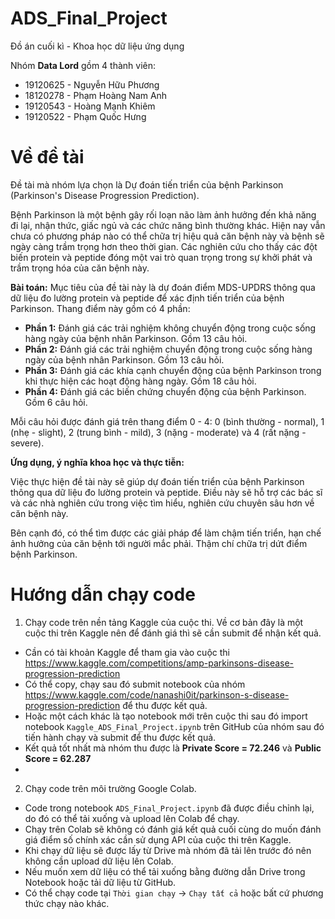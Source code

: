 # **ADS_Final_Project**
Đồ án cuối kì - Khoa học dữ liệu ứng dụng

Nhóm **Data Lord** gồm 4 thành viên:
- 19120625 - Nguyễn Hữu Phương 
- 18120278 - Phạm Hoàng Nam Anh
- 19120543 - Hoàng Mạnh Khiêm
- 19120522 - Phạm Quốc Hưng

# **Về đề tài**
Đề tài mà nhóm lựa chọn là Dự đoán tiến triển của bệnh Parkinson (Parkinson's Disease Progression Prediction).

Bệnh Parkinson là một bệnh gây rối loạn não làm ảnh hưởng đến khả năng đi lại, nhận thức, giấc ngủ và các chức năng bình thường khác. Hiện nay vẫn chưa có phương pháp nào có thể chữa trị hiệu quả căn bệnh này và bệnh sẽ ngày càng trầm trọng hơn theo thời gian. Các nghiên cứu cho thấy các đột biến protein và peptide đóng một vai trò quan trọng trong sự khởi phát và trầm trọng hóa của căn bệnh này.

**Bài toán:** Mục tiêu của đề tài này là dự đoán điểm MDS-UPDRS thông qua dữ liệu đo lường protein và peptide để xác định tiến triển của bệnh Parkinson. Thang điểm này gồm có 4 phần:
- **Phần 1:** Đánh giá các trải nghiệm không chuyển động trong cuộc sống hàng ngày của bệnh nhân Parkinson. Gồm 13 câu hỏi.
- **Phần 2:** Đánh giá các trải nghiệm chuyển động trong cuộc sống hàng ngày của bệnh nhân Parkinson. Gồm 13 câu hỏi.
- **Phần 3:** Đánh giá các khía cạnh chuyển động của bệnh Parkinson trong khi thực hiện các hoạt động hàng ngày. Gồm 18 câu hỏi.
- **Phần 4:** Đánh giá các biến chứng chuyển động của bệnh Parkinson. Gồm 6 câu hỏi.

Mỗi câu hỏi được đánh giá trên thang điểm 0 - 4: 0 (bình thường - normal), 1 (nhẹ - slight), 2 (trung bình - mild), 3 (nặng - moderate) và 4 (rất nặng - severe).

**Ứng dụng, ý nghĩa khoa học và thực tiễn:**

Việc thực hiện đề tài này sẽ giúp dự đoán tiến triển của bệnh Parkinson thông qua dữ liệu đo lường protein và peptide. Điều này sẽ hỗ trợ các bác sĩ và các nhà nghiên cứu trong việc tìm hiểu, nghiên cứu chuyên sâu hơn về căn bệnh này. 

Bên cạnh đó, có thể tìm được các giải pháp để làm chậm tiến triển, hạn chế ảnh hưởng của căn bệnh tới người mắc phải. Thậm chí chữa trị dứt điểm bệnh Parkinson.

# **Hướng dẫn chạy code**
1. Chạy code trên nền tảng Kaggle của cuộc thi.
Về cơ bản đây là một cuộc thi trên Kaggle nên để đánh giá thì sẽ cần submit để nhận kết quả.
- Cần có tài khoản Kaggle để tham gia vào cuộc thi https://www.kaggle.com/competitions/amp-parkinsons-disease-progression-prediction
- Có thể copy, chạy sau đó submit notebook của nhóm https://www.kaggle.com/code/nanashi0it/parkinson-s-disease-progression-prediction để thu được kết quả.
- Hoặc một cách khác là tạo notebook mới trên cuộc thi sau đó import notebook `Kaggle_ADS_Final_Project.ipynb` trên GitHub của nhóm sau đó tiến hành chạy và submit để thu được kết quả.
- Kết quả tốt nhất mà nhóm thu được là **Private Score = 72.246** và **Public Score = 62.287**
- 
2. Chạy code trên môi trường Google Colab.
- Code trong notebook `ADS_Final_Project.ipynb` đã được điều chỉnh lại, do đó có thể tải xuống và upload lên Colab để chạy.
-  Chạy trên Colab sẽ không có đánh giá kết quả cuối cùng do muốn đánh giá điểm số chính xác cần sử dụng API của cuộc thi trên Kaggle.
- Khi chạy dữ liệu sẽ được lấy từ Drive mà nhóm đã tải lên trước đó nên không cần upload dữ liệu lên Colab.
- Nếu muốn xem dữ liệu có thể tải xuống bằng đường dẫn Drive trong Notebook hoặc tải dữ liệu từ GitHub.
- Có thể chạy code tại `Thời gian chạy` -> `Chạy tất cả` hoặc bất cứ phương thức chạy nào khác.
